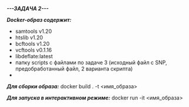 ***---ЗАДАЧА 2---***

***Docker-образ содержит:***
- samtools v1.20
- htslib v1.20
- bcftools v1.20
- vcftools v0.1.16
- libdeflate:latest
- папку scripts с файлами по задаче 3 (исходный файл с SNP, предобработанный файл, 2 варианта скрипта)
- 
***Для сборки образа:***
docker build . -t <имя_образа>

***Для запуска в интерактивном режиме:***
docker run -it <имя_образа>



